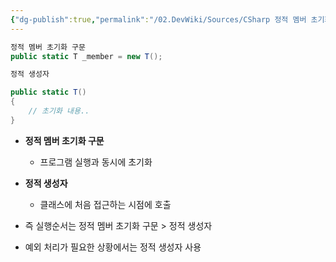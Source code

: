```yaml
---
{"dg-publish":true,"permalink":"/02.DevWiki/Sources/CSharp 정적 멤버 초기화 구문 vs 정적 생성자/","noteIcon":"","created":"2024-11-10T15:03:16.000+09:00","updated":"2025-08-17T16:16:47.000+09:00"}
---
```


``` csharp
정적 멤버 초기화 구문
public static T _member = new T();

정적 생성자

public static T()
{
	// 초기화 내용..
}
```

* **정적 멤버 초기화 구문** 
	* 프로그램 실행과 동시에 초기화

* **정적 생성자** 
	* 클래스에 처음 접근하는 시점에 호출

* 즉 실행순서는 정적 멤버 초기화 구문 > 정적 생성자
* 예외 처리가 필요한 상황에서는 정적 생성자 사용